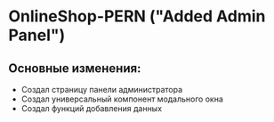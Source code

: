 # OnlineShop-PERN ("Added Admin Panel")

## Основные изменения:
*  Создал страницу панели администратора
* Создал универсальный компонент модального окна
* Создал функций добавления данных
